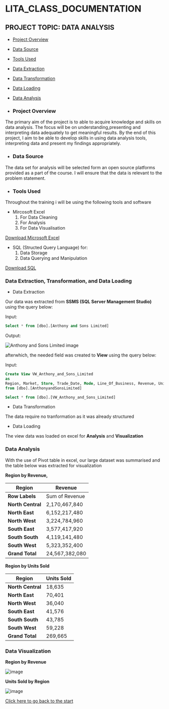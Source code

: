 # LITA_CLASS_DOCUMENTATION
## PROJECT TOPIC: DATA ANALYSIS
   - [Project Overview](#Project-Overview)
   
   - [Data Source](#Data-Source)

   - [Tools Used](#Tools-Used)
 
   - [Data Extraction](#Data-Extraction)
   
   - [Data Transformation](#Data-Transformation)
     
   - [Data Loading](#Data-Loading)

   - [Data Analysis](#Data-Analysis)
 
- ### Project Overview
The primary aim of the project is to able to acquire knowledge and skills on data analysis. The focus will be on understanding,presenting and interpreting data adequately to get meaningful results. By the end of this project, I aim to be able to develop skills in using data analysis tools, interpreting data and present my findings appropriately.
 
- ### Data Source
The data set for analysis will be selected form an open source platforms provided as a part of the course. I will ensure that the data is relevant to the problem statement.

- ### Tools Used
Throughout the training i will be using the following tools and software

- Mircosoft Excel
  1. For Data Cleaning
  2. For Analysis
  3. For Data Visualisation
   
[Download Microsoft Excel](https://microsoft-excel-2016.en.download.it/#google_vignette)
    
- SQL (Structed Query Language) for:
   1. Data Storage
   2. Data Querying and Manipulation
    
[Download SQL](https://www.microsoft.com/en-us/sql-server/sql-server-downloads)

### Data Extraction, Transformation, and Data Loading

 - Data Extraction

Our data was extracted from **SSMS (SQL Server Management Studio)** using the query below:

Input:
```SQL 
Select * from [dbo].[Anthony and Sons Limited]
```

Output:

![Anthony and Sons Limited image](https://github.com/user-attachments/assets/b1298dfa-464a-42f2-9643-0f3dc57995fb)

afterwhich, the needed field was created to **View** using the query below:

Input:
```SQL 
Create View VW_Anthony_and_Sons_Limited
as
Region, Market, Store, Trade_Date, Mode, Line_Of_Business, Revenue, Units_Sold, Transaction_Category
from [dbo].[AnthonyandSonsLimited]
```

```SQL
Select * from [dbo].[VW_Anthony_and_Sons_Limited]
```

- Data Transformation

The data require no tranformation as it was already structured

- Data Loading

The view data was loaded on excel for **Analysis** and **Visualization**

### Data Analysis

With the use of Pivot table in excel, our large dataset was summarised and the table below was extracted for visualization

**Region by Revenue,**	

   |**Region**|**Revenue**|
|--------------|-----------------|
|**Row Labels**|Sum of Revenue| 
|**North Central**|2,170,467,840|
|**North East**|6,152,217,480|
|**North West**|3,224,784,960|
|**South East**|3,577,417,920|
|**South South**|4,119,141,480|
|**South West**|5,323,352,400|
|**Grand Total**|24,567,382,080|

**Region by Units Sold**

   |**Region**|**Units Sold**|
|--------------|--------------| 
|**North Central**|18,635|
|**North East**|70,401|
|**North West**|36,040|
|**South East**|41,576|
|**South South**|43,785|
|**South West**|59,228|
|**Grand Total**|269,665|

### Data Visualization

**Region by Revenue**

![image](https://github.com/user-attachments/assets/6d2ebf86-e425-4e2c-a69a-5ceb34a573be)

**Units Sold by Region**

![image](https://github.com/user-attachments/assets/d783c9bf-5fe9-4f17-a369-1e66d0eb5d0c)

[Click here to go back to the start](#LITA_CLASS_DOCUMENTATION)
